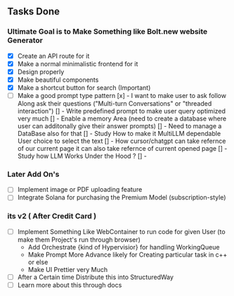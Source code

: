 ## Tasks Done
### Ultimate Goal is to Make Something like Bolt.new website Generator

- [x] Create an API route for it
- [x] Make a normal minimalistic frontend for it
- [x] Design properly
- [x] Make beautiful components
- [x] Make a shortcut button for search (Important)
- [ ] Make a good prompt type pattern
    [x] - I want to make user to ask follow Along ask their questions ("Multi-turn Conversations" or "threaded interaction")
    []  - Write predefined prompt to make user query optimized very much
    []  - Enable a memory Area (need to create a database where user can additonally give their answer prompts)
    []  - Need to manage a DataBase also for that 
    []  - Study How to make it MultiLLM dependable User choice to select the text
    []  - How cursor/chatgpt can take refernce of our current page it can also take refernce of current opened page
    []  - Study how LLM Works Under the Hood ?
    []  - 

### Later Add On's
- [ ] Implement image or PDF uploading feature
- [ ] Integrate Solana for purchasing the Premium Model (subscription-style)
### its v2 ( After Credit Card )
- [ ] Implement Something Like WebContainer to run code for given User (to make them Project's run through browser)
    - Add Orchestrate {kind of Hypervisior} for handling WorkingQueue
    - Make Prompt More Advance likely for Creating particular task in c++ or else
    - Make UI Prettier very Much
- [ ] After a Certain time Distribute this into StructuredWay
- [ ] Learn more about this through docs